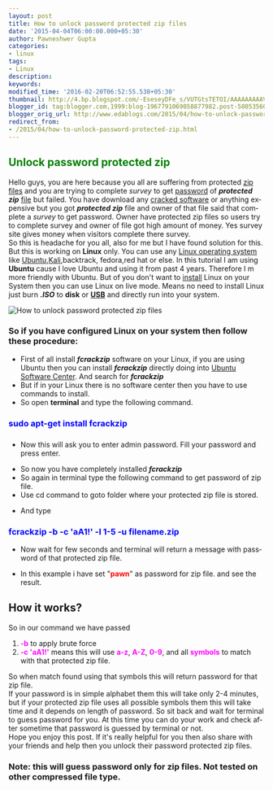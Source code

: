 ```yaml
---
layout: post
title: How to unlock password protected zip files
date: '2015-04-04T06:00:00.000+05:30'
author: Pawneshwer Gupta
categories:
- linux
tags:
- Linux
description: 
keywords: 
modified_time: '2016-02-20T06:52:55.538+05:30'
thumbnail: http://4.bp.blogspot.com/-EseseyDFe_s/VUTGtsTETOI/AAAAAAAAAVc/RSU8AKhra0U/s72-c/Zip-File.jpg
blogger_id: tag:blogger.com,1999:blog-1967791069058877982.post-5805356079556153347
blogger_orig_url: http://www.edablogs.com/2015/04/how-to-unlock-password-protected-zip.html
redirect_from:
- /2015/04/how-to-unlock-password-protected-zip.html
---
```


## <span style="color: green;">Unlock password protected zip</span>

<span lang="en-US">Hello guys, you are here because you all are suffering from protected [zip files](http://en.wikipedia.org/wiki/Zip_%28file_format%29 "Zip (file format)") and you are</span> <span lang="en-US">trying</span> <span lang="en-US">to complete</span> _<span lang="en-US">survey</span>_ <span lang="en-US">to get [password](http://en.wikipedia.org/wiki/Password "Password") of **_protected zip_** [file](http://en.wikipedia.org/wiki/Computer_file "Computer file") but failed. You have download any [cracked software](http://en.wikipedia.org/wiki/Software_cracking "Software cracking") or anything expensive but you got _**protected zip**_ file and owner of that file said that complete a</span> _<span lang="en-US">survey</span>_ <span lang="en-US">to get password. Owner have protected zip files so users try to complete survey and owner of file got high amount of money. Yes survey site gives money when visitors complete there survey.</span>  
<span lang="en-US">So this is headache for you all, also for me but I have found solution for this. But this is working on **Linux** only. You can use any [Linux operating system](http://en.wikipedia.org/wiki/Linux "Linux") like</span> <span lang="en-US">[Ubuntu](http://en.wikipedia.org/wiki/Ubuntu_%28operating_system%29 "Ubuntu (operating system)")</span><span lang="en-US">,</span><span lang="en-US">[Kali](http://en.wikipedia.org/wiki/Kali "Kali")</span><span lang="en-US">,backtrack, fedora,red hat or else. In this tutorial I am using **Ubuntu** cause I love Ubuntu and using it from past 4 years. Therefore I m more friendly with Ubuntu. But of you don't want to [install](http://en.wikipedia.org/wiki/Install_%28Unix%29 "Install (Unix)") Linux on your System then you can use</span> <span lang="en-US">Linux</span> <span lang="en-US">on</span> <span lang="en-US">live</span> <span lang="en-US">mode. Means no need to install</span> <span lang="en-US">Linux</span> <span lang="en-US">just burn _**.**_</span>_**<span lang="en-US">ISO</span>**_ <span lang="en-US">to **disk** or **[USB](http://en.wikipedia.org/wiki/Universal_Serial_Bus "Universal Serial Bus")** and directly run into your</span> <span lang="en-US">system.</span>  

![How to unlock password protected zip files](http://4.bp.blogspot.com/-EseseyDFe_s/VUTGtsTETOI/AAAAAAAAAVc/RSU8AKhra0U/s1600/Zip-File.jpg "How to unlock password protected zip files")

### So if you have configured Linux on your system then follow these procedure:

*   <span lang="en-US">First of all install _**fcrackzip**_ software on your</span> <span lang="en-US">Linux</span><span lang="en-US">, if you are using Ubuntu then you can install _**fcrackzip**_ directly doing into [Ubuntu Software Center](http://en.wikipedia.org/wiki/Ubuntu_Software_Center "Ubuntu Software Center"). And search for _**fcrackzip**_</span>
*   <span lang="en-US">But if in your</span> <span lang="en-US">Linux</span> <span lang="en-US">there is no software center then you have to use commands to install.</span>
*   <span lang="en-US">So open **terminal** and type the following command.</span>

### <span lang="en-US" style="color: blue;">sudo apt-get install fcrackzip</span>

### <span lang="en-US" style="color: blue;">  

[](http://3.bp.blogspot.com/-40ySqaYyc9A/VUTHAVsm8dI/AAAAAAAAAVk/T7P3ueZ1P0c/s1600/Screenshot-from-2015-04-03-235446.png)

</span>

*   <span lang="en-US">Now this will ask you to enter admin password. Fill your password and press enter.</span>

[](http://4.bp.blogspot.com/--7eOitIWHF4/VUTHAvL5D9I/AAAAAAAAAVo/KnfkL75dxxg/s1600/Screenshot-from-2015-04-03-235455.png)

*   <span lang="en-US">So now you have completely installed _**fcrackzip**_</span>
*   <span lang="en-US">So again in terminal type the following command to get password of zip file.</span>
*   <span lang="en-US">Use cd command to goto folder where your protected zip file is stored. </span>

[](http://3.bp.blogspot.com/-XeeMX4giYtw/VUTHjMYUIpI/AAAAAAAAAV0/pAwNhDULmcY/s1600/Screenshot-from-2015-04-03-235626.png)

*   <span lang="en-US">And type</span>

### <span lang="en-US" style="color: blue;">fcrackzip -b -c 'aA1!' -l 1-5 -u filename.zip</span>

*   <span lang="en-US">Now wait for few seconds and terminal will return a message with password of that protected zip file.</span>

*   In this example i have set "**<span style="color: red;">pawn</span>**" as password for zip file. and see the result.

## How it works?

<span lang="en-US">So in our command we have passed</span>  

1.  <span lang="en-US"><span style="color: magenta;">**-b**</span> to apply brute force</span>
2.  <span lang="en-US"><span style="color: magenta;">**-c 'aA1!'**</span> means this will use <span style="color: magenta;">**a-z**</span>, **<span style="color: magenta;">A-Z</span>**, **<span style="color: magenta;">0-9</span>**, and all **<span style="color: magenta;">symbols</span>** to match with that protected zip file.</span>

<span lang="en-US">So when match found</span> <span lang="en-US">using</span> <span lang="en-US">that symbols this will return password for that zip file.</span>  
<span lang="en-US">If your password is in simple alphabet them this will take only 2-4 minutes, but if your protected zip file uses all possible symbols them this will take time and it depends on length of password. So sit back and wait for terminal to guess password for you. At this time you can do your work and check after sometime that password is guessed by terminal or not.</span>  
<span lang="en-US">Hope you enjoy this post. If it's really helpful for you then also share with your friends and help then you unlock their password protected zip files.</span>  

### Note: this will guess password only for zip files. Not tested on other compressed file type.